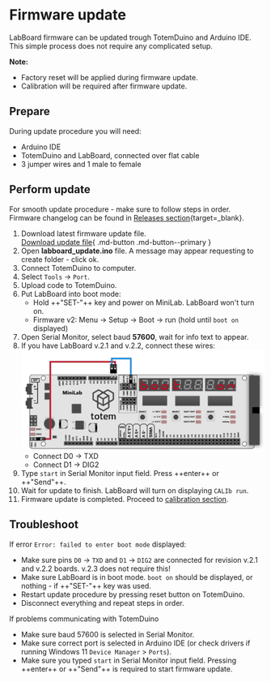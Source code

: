 # Firmware update

LabBoard firmware can be updated trough TotemDuino and Arduino IDE. This simple process does not require any complicated setup.  

**Note:**

- Factory reset will be applied during firmware update.
- Calibration will be required after firmware update.

## Prepare

During update procedure you will need:

- Arduino IDE
- TotemDuino and LabBoard, connected over flat cable
- 3 jumper wires and 1 male to female

## Perform update

For smooth update procedure - make sure to follow steps in order.  
Firmware changelog can be found in [Releases section](https://github.com/totemmaker/labboard-firmware/releases){target=_blank}.

1. Download latest firmware update file.  
[Download update file](https://github.com/totemmaker/labboard-firmware/releases/latest/download/labboard_update.ino){ .md-button .md-button--primary }  
1. Open **labboard_update.ino** file. A message may appear requesting to create folder - click ok.
1. Connect TotemDuino to computer.
1. Select `Tools` → `Port`.
1. Upload code to TotemDuino.
1. Put LabBoard into boot mode:
    - Hold ++"SET\-"++ key and power on MiniLab. LabBoard won't turn on.
    - Firmware v2: Menu -> Setup -> Boot -> run (hold until `boot on` displayed)
1. Open Serial Monitor, select baud **57600**, wait for info text to appear.
1. If you have LabBoard v.2.1 and v.2.2, connect these wires:  
![Mini Lab LabBoard boot wiring](/assets/images/mini-lab/labboard-boot-wiring.png)
    - Connect D0 -> TXD
    - Connect D1 -> DIG2
1. Type `start` in Serial Monitor input field. Press ++enter++ or ++"Send"++.
1. Wait for update to finish. LabBoard will turn on displaying `CALIb run`.
1. Firmware update is completed. Proceed to [calibration section](/labboard/features/setup/#calibration).

## Troubleshoot

If error `Error: failed to enter boot mode` displayed:

- Make sure pins `D0` -> `TXD` and `D1` -> `DIG2` are connected for revision v.2.1 and v.2.2 boards. v.2.3 does not require this!
- Make sure LabBoard is in boot mode. `boot on` should be displayed, or nothing - if ++"SET\-"++ key was used.
- Restart update procedure by pressing reset button on TotemDuino.
- Disconnect everything and repeat steps in order.

If problems communicating with TotemDuino

- Make sure baud 57600 is selected in Serial Monitor.
- Make sure correct port is selected in Arduino IDE (or check drivers if running Windows 11 `Device Manager` > `Ports`).
- Make sure you typed `start` in Serial Monitor input field. Pressing ++enter++ or ++"Send"++ is required to start firmware update.
